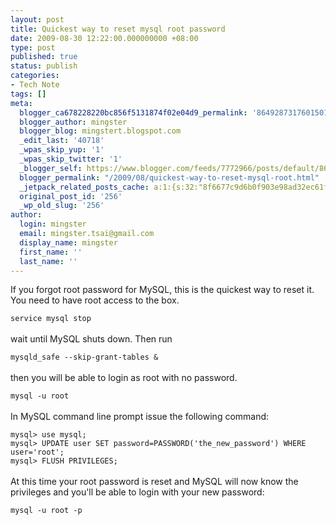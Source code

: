 ```yaml
---
layout: post
title: Quickest way to reset mysql root password
date: 2009-08-30 12:22:00.000000000 +08:00
type: post
published: true
status: publish
categories:
- Tech Note
tags: []
meta:
  blogger_ca678228220bc856f5131874f02e04d9_permalink: '864928731760150177'
  blogger_author: mingster
  blogger_blog: mingstert.blogspot.com
  _edit_last: '40718'
  _wpas_skip_yup: '1'
  _wpas_skip_twitter: '1'
  _blogger_self: https://www.blogger.com/feeds/7772966/posts/default/864928731760150177
  blogger_permalink: "/2009/08/quickest-way-to-reset-mysql-root.html"
  _jetpack_related_posts_cache: a:1:{s:32:"8f6677c9d6b0f903e98ad32ec61f8deb";a:2:{s:7:"expires";i:1453411530;s:7:"payload";a:3:{i:0;a:1:{s:2:"id";i:233;}i:1;a:1:{s:2:"id";i:254;}i:2;a:1:{s:2:"id";i:256;}}}}
  original_post_id: '256'
  _wp_old_slug: '256'
author:
  login: mingster
  email: mingster.tsai@gmail.com
  display_name: mingster
  first_name: ''
  last_name: ''
---
```

<p>If you forgot root password for MySQL, this is the quickest way to reset it. You need to have root access to the box.<br /><code><br />service mysql stop<br /></code><br />wait until MySQL shuts down. Then run<br /><code><br />mysqld_safe --skip-grant-tables &amp;<br /></code><br />then you will be able to login as root with no password.<br /><code><br />mysql -u root<br /></code><br />In MySQL command line prompt issue the following command:<br /><code><br />mysql&gt; use mysql;<br />mysql&gt; UPDATE user SET password=PASSWORD('the_new_password') WHERE user='root';<br />mysql&gt; FLUSH PRIVILEGES;<br /></code><br />At this time your root password is reset and MySQL will now know the privileges and you'll be able to login with your new password:<br /><code><br />mysql -u root -p<br /></code></p>
